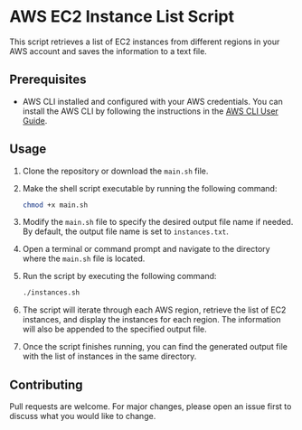 # AWS EC2 Instance List Script

This script retrieves a list of EC2 instances from different regions in your AWS account and saves the information to a text file.

## Prerequisites

- AWS CLI installed and configured with your AWS credentials. You can install the AWS CLI by following the instructions in the [AWS CLI User Guide](https://docs.aws.amazon.com/cli/latest/userguide/cli-configure-files.html).

## Usage

1. Clone the repository or download the `main.sh` file.

2. Make the shell script executable by running the following command:

   ```bash
   chmod +x main.sh
   
3. Modify the  `main.sh` file to specify the desired output file name if needed. By default, the output file name is set to  `instances.txt`.

4. Open a terminal or command prompt and navigate to the directory where the  `main.sh` file is located.

5. Run the script by executing the following command:
   ```bash
   ./instances.sh

6. The script will iterate through each AWS region, retrieve the list of EC2 instances, and display the instances for each region. The information will also be appended to the specified output file.

7. Once the script finishes running, you can find the generated output file with the list of instances in the same directory.

## Contributing
Pull requests are welcome. For major changes, please open an issue first to discuss what you would like to change.
